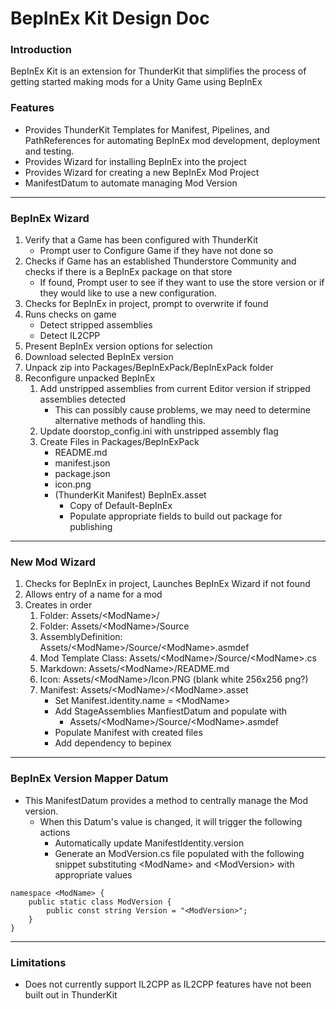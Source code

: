 # BepInEx Kit Design Doc

### Introduction

BepInEx Kit is an extension for ThunderKit that simplifies the process of getting started making mods for a Unity Game using BepInEx

### Features
* Provides ThunderKit Templates for Manifest, Pipelines, and PathReferences for automating BepInEx mod development, deployment and testing.
* Provides Wizard for installing BepInEx into the project
* Provides Wizard for creating a new BepInEx Mod Project
* ManifestDatum to automate managing Mod Version
***
### BepInEx Wizard 
1. Verify that a Game has been configured with ThunderKit
	* Prompt user to Configure Game if they have not done so
2. Checks if Game has an established Thunderstore Community and checks if there is a BepInEx package on that store
	* If found, Prompt user to see if they want to use the store version or if they would like to use a new configuration. 
3. Checks for BepInEx in project, prompt to overwrite if found
4. Runs checks on game
	* Detect stripped assemblies
	* Detect IL2CPP
5. Present BepInEx version options for selection
6. Download selected BepInEx version
7. Unpack zip into Packages/BepInExPack/BepInExPack folder
8. Reconfigure unpacked BepInEx
	1. Add unstripped assemblies from current Editor version if stripped assemblies detected
		* This can possibly cause problems, we may need to determine alternative methods of handling this.
	2. Update doorstop_config.ini with unstripped assembly flag
	3. Create Files in Packages/BepInExPack
		* README.md
		* manifest.json
		* package.json
		* icon.png
		* (ThunderKit Manifest) BepInEx.asset
			* Copy of Default-BepInEx
			* Populate appropriate fields to build out package for publishing
***
### New Mod Wizard 
1. Checks for BepInEx in project, Launches BepInEx Wizard if not found
2. Allows entry of a name for a mod
3. Creates in order
	1. Folder: Assets/\<ModName>/
	2. Folder: Assets/\<ModName>/Source 
	3. AssemblyDefinition: Assets/\<ModName>/Source/\<ModName>.asmdef
	4. Mod Template Class: Assets/\<ModName>/Source/\<ModName>.cs
	5. Markdown: Assets/\<ModName>/README.md
	6. Icon:  Assets/\<ModName>/Icon.PNG  (blank white 256x256 png?)
	7. Manifest: Assets/\<ModName>/\<ModName>.asset
		* Set Manifest.identity.name = \<ModName>
		* Add StageAssemblies ManfiestDatum and populate with
			* Assets/\<ModName>/Source/\<ModName>.asmdef
		* Populate Manifest with created files
		* Add dependency to bepinex 
***
### BepInEx Version Mapper Datum
* This ManifestDatum provides a method to centrally manage the Mod version.  
	* When this Datum's value is changed, it will trigger the following actions
		* Automatically update ManifestIdentity.version
		* Generate an ModVersion.cs file populated with the following snippet substituting \<ModName> and \<ModVersion> with appropriate values
```
namespace <ModName> { 
	public static class ModVersion {
		public const string Version = "<ModVersion>";
	}
}
```
***
### Limitations
* Does not currently support IL2CPP as IL2CPP features have not been built out in ThunderKit